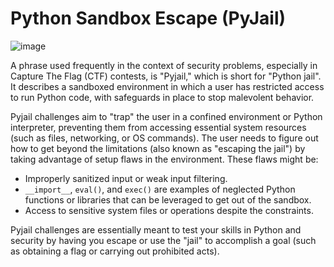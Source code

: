 # Python Sandbox Escape (PyJail)

![image](https://github.com/user-attachments/assets/f0cabb00-6d2c-4ad5-8ce9-d03dd92e7a09)

A phrase used frequently in the context of security problems, especially in Capture The Flag (CTF) contests, is "Pyjail," which is short for "Python jail". It describes a sandboxed environment in which a user has restricted access to run Python code, with safeguards in place to stop malevolent behavior.

Pyjail challenges aim to "trap" the user in a confined environment or Python interpreter, preventing them from accessing essential system resources (such as files, networking, or OS commands). The user needs to figure out how to get beyond the limitations (also known as "escaping the jail") by taking advantage of setup flaws in the environment. These flaws might be:

- Improperly sanitized input or weak input filtering.
- `__import__`, `eval()`, and `exec()` are examples of neglected Python functions or libraries that can be leveraged to get out of the sandbox.
- Access to sensitive system files or operations despite the constraints.

Pyjail challenges are essentially meant to test your skills in Python and security by having you escape or use the "jail" to accomplish a goal (such as obtaining a flag or carrying out prohibited acts).
